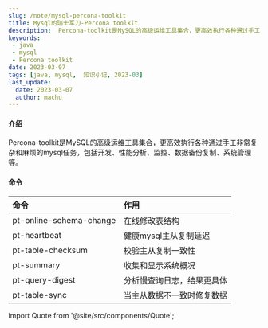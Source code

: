 ```yaml
---
slug: /note/mysql-percona-toolkit
title: Mysql的瑞士军刀-Percona toolkit
description:  Percona-toolkit是MySQL的高级运维工具集合，更高效执行各种通过手工非常复杂和麻烦的mysql任务，包括开发、性能分析、监控、数据备份复制、系统管理等。
keywords:
 - java
 - mysql
 - Percona toolkit
date: 2023-03-07
tags: [java, mysql,  知识小记, 2023-03]
last_update:
  date: 2023-03-07
  author: machu
---
```


#### 介绍

Percona-toolkit是MySQL的高级运维工具集合，更高效执行各种通过手工非常复杂和麻烦的mysql任务，包括开发、性能分析、监控、数据备份复制、系统管理等。

#### 命令

|  命令   |  作用   |  
| :--  | :-- |
|  pt-online-schema-change   |  在线修改表结构   |
|  pt-heartbeat   |  健康mysql主从复制延迟   |
|  pt-table-checksum   |  校验主从复制一致性   |
|  pt-summary   |  收集和显示系统概况   |
|  pt-query-digest   |  分析慢查询日志，结果更具体   |
|  pt-table-sync   |  当主从数据不一致时修复数据   |


import Quote from '@site/src/components/Quote';

> <Quote></Quote>
